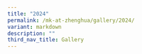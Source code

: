```yaml
---
title: "2024"
permalink: /mk-at-zhenghua/gallery/2024/
variant: markdown
description: ""
third_nav_title: Gallery
---
```

<p></p>